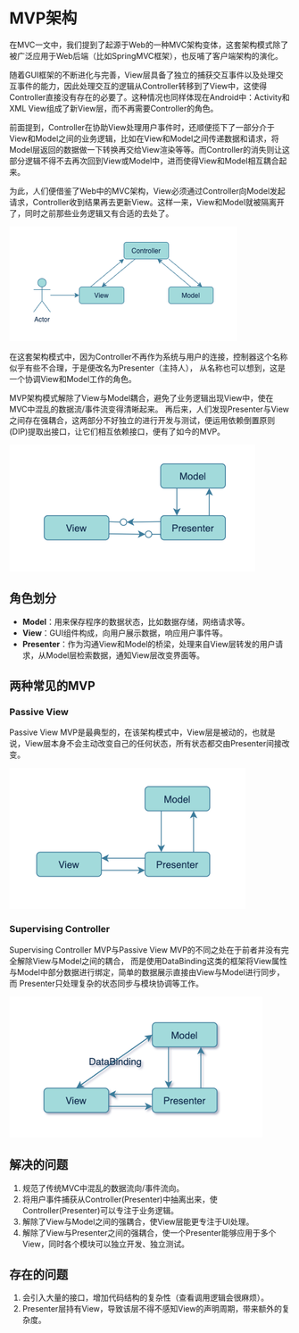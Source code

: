 # MVP架构

在MVC一文中，我们提到了起源于Web的一种MVC架构变体，这套架构模式除了被广泛应用于Web后端（比如SpringMVC框架），也反哺了客户端架构的演化。

随着GUI框架的不断进化与完善，View层具备了独立的捕获交互事件以及处理交互事件的能力，因此处理交互的逻辑从Controller转移到了View中，这使得Controller直接没有存在的必要了。这种情况也同样体现在Android中：Activity和XML View组成了新View层，而不再需要Controller的角色。

前面提到，Controller在协助View处理用户事件时，还顺便揽下了一部分介于View和Model之间的业务逻辑，比如在View和Model之间传递数据和请求，将Model层返回的数据做一下转换再交给View渲染等等。而Controller的消失则让这部分逻辑不得不去再次回到View或Model中，进而使得View和Model相互耦合起来。

为此，人们便借鉴了Web中的MVC架构，View必须通过Controller向Model发起请求，Controller收到结果再去更新View。这样一来，View和Model就被隔离开了，同时之前那些业务逻辑又有合适的去处了。

![](../../../../../../../../.images/mvc_to_mvp.png)

在这套架构模式中，因为Controller不再作为系统与用户的连接，控制器这个名称似乎有些不合理，于是便改名为Presenter（主持人），
从名称也可以想到，这是一个协调View和Model工作的角色。

MVP架构模式解除了View与Model耦合，避免了业务逻辑出现View中，使在MVC中混乱的数据流/事件流变得清晰起来。
再后来，人们发现Presenter与View之间存在强耦合，这两部分不好独立的进行开发与测试，便运用依赖倒置原则(DIP)提取出接口，让它们相互依赖接口，便有了如今的MVP。

![](../../../../../../../../.images/mvp_with_dip.png)

## 角色划分

* **Model**：用来保存程序的数据状态，比如数据存储，网络请求等。
* **View**：GUI组件构成，向用户展示数据，响应用户事件等。
* **Presenter**：作为沟通View和Model的桥梁，处理来自View层转发的用户请求，从Model层检索数据，通知View层改变界面等。

## 两种常见的MVP

### Passive View

Passive View MVP是最典型的，在该架构模式中，View层是被动的，也就是说，View层本身不会主动改变自己的任何状态，所有状态都交由Presenter间接改变。

![](../../../../../../../../.images/mvp_passive_view.png)

### Supervising Controller

Supervising Controller MVP与Passive View MVP的不同之处在于前者并没有完全解除View与Model之间的耦合，
而是使用DataBinding这类的框架将View属性与Model中部分数据进行绑定，简单的数据展示直接由View与Model进行同步，而
Presenter只处理复杂的状态同步与模块协调等工作。

![](../../../../../../../../.images/mvp_supervising_controller.png)

## 解决的问题

1. 规范了传统MVC中混乱的数据流向/事件流向。
2. 将用户事件捕获从Controller(Presenter)中抽离出来，使Controller(Presenter)可以专注于业务逻辑。
3. 解除了View与Model之间的强耦合，使View层能更专注于UI处理。
4. 解除了View与Presenter之间的强耦合，使一个Presenter能够应用于多个View，同时各个模块可以独立开发、独立测试。

## 存在的问题

1. 会引入大量的接口，增加代码结构的复杂性（查看调用逻辑会很麻烦）。
2. Presenter层持有View，导致该层不得不感知View的声明周期，带来额外的复杂度。